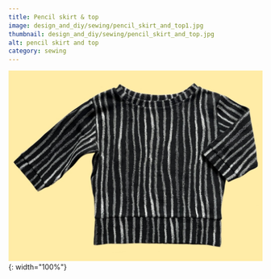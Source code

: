 ```yaml
---
title: Pencil skirt & top
image: design_and_diy/sewing/pencil_skirt_and_top1.jpg
thumbnail: design_and_diy/sewing/pencil_skirt_and_top.jpg
alt: pencil skirt and top
category: sewing
---
```


![pencil skirt and top](./assets/img/design_and_diy/sewing/pencil_skirt_and_top2.jpg){: width="100%"}
